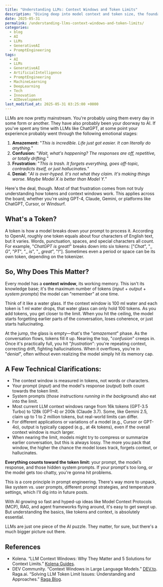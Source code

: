 ```yaml
---
title: "Understanding LLMs: Context Windows and Token Limits"
description: "Diving deep into model context and token size, the foundational concepts that explain common frustrations when working with Large Language Models (LLMs)."
date: 2025-05-31
permalink: /understanding-llms-context-windows-and-token-limits/
categories:
  - blog
  - AI
  - LLMs
  - GenerativeAI
  - PromptEngineering
tags:
  - AI
  - LLMs
  - GenerativeAI
  - ArtificialIntelligence
  - PromptEngineering
  - MachineLearning
  - DeepLearning
  - Tech
  - Innovation
  - AIDevelopment
last_modified_at: 2025-05-31 03:25:00 +0000
---
```



LLMs are now pretty mainstream. You're probably using them every day in some form or another. They have also probably been your doorway to AI. If you've spent any time with LLMs like ChatGPT, at some point your experience probably went through the following emotional stages:

1.  **Amazement:** "_This is incredible. Life just got easier. It can literally do anything._"
2.  **Confusion:** "_Wait, what's happening? The responses are off, repetitive, or totally drifting._"
3.  **Frustration:** "_This is trash. It forgets everything, goes off-topic, contradicts itself, or just hallucinates._"
4.  **Denial:** "_AI is over-hyped. It's not what they claim. It's making things worse. Maybe Model X is better than Model Y._"

Here's the deal, though. Most of that frustration comes from not truly understanding how tokens and context windows work. This applies across the board, whether you're using GPT-4, Claude, Gemini, or platforms like ChatGPT, Cursor, or Windsurf.

## What's a Token?

A token is how a model breaks down your prompt to process it. According to OpenAI, roughly one token equals about four characters of English text, but it varies. Words, punctuation, spaces, and special characters all count. For example, "_ChatGPT is great!_" breaks down into six tokens: ["_Chat_", "_ _G_", "_PT_", "_ _is_", "_ _great_", "_!_"]. Sometimes even a period or space can be its own token, depending on the tokenizer.

## So, Why Does This Matter?

Every model has a **context window**, its working memory. This isn't its knowledge base; it's the maximum number of tokens (_input_ + _output_ + _system prompts_) the model can "remember" at one time.

Think of it like a water glass. If the context window is 100 ml water and each token is 1 ml water drops, that water glass can only hold 100 tokens. As you add tokens, you get closer to the limit. When you hit the ceiling, the model starts forgetting earlier parts of the conversation, loses coherence, or just starts hallucinating.

At the jump, the glass is empty—that's the "_amazement_" phase. As the conversation flows, tokens fill it up. Nearing the top, "_confusion_" creeps in. Once it's practically full, you hit "_frustration_": you're repeating context, correcting drift, fighting hallucinations. When it overflows, you're in "_denial_", often without even realizing the model simply hit its memory cap.

## A Few Technical Clarifications:

* The context window is measured in tokens, not words or characters.
* Your prompt (_input_) and the model's response (_output_) both count towards the token limit.
* System prompts (_those instructions running in the background_) also eat into the limit.
* Most current LLM context windows range from 16k tokens (GPT-3.5 Turbo) to 128k (GPT-4) or 200k (Claude 3.7). Some, like Gemini 2.5, claim up to 1 to 2 million tokens, but real-world limits can differ.
* For different applications or variations of a model (e.g., Cursor or GPT-4o), output is typically capped (e.g., at 4k tokens), even if the overall context window is much larger.
* When nearing the limit, models might try to compress or summarize earlier conversation, but this is always lossy. The more you pack that window, the higher the chance the model loses track, forgets context, or hallucinates.

**Everything counts toward the token limit:** your prompt, the model’s response, and those hidden system prompts. If your prompt's too long, or the model gets too chatty, you're gonna hit problems.

This is a core principle in prompt engineering. There's way more to unpack, like system vs. user prompts, different prompt strategies, and temperature settings, which I'll dig into in future posts.

With AI growing so fast and hyped-up ideas like Model Context Protocols (MCP), RAG, and agent frameworks flying around, it's easy to get swept up. But understanding the basics, like tokens and context, is absolutely essential. 

LLMs are just one piece of the AI puzzle. They matter, for sure, but there's a much bigger picture out there.

## References

* Kolena. “LLM Context Windows: Why They Matter and 5 Solutions for Context Limits.” [Kolena Guides](https://www.kolena.com/guides/llm-context-windows-why-they-matter-and-5-solutions-for-context-limits/).
* DEV Community. “Context Windows in Large Language Models.” [DEV.to](https://dev.to/lukehinds/context-windows-in-large-language-models-3ebb).
Raga.ai. “Solving LLM Token Limit Issues: Understanding and Approaches.” [Raga Blog](https://raga.ai/blogs/error-reading-tokens-from-llm).
